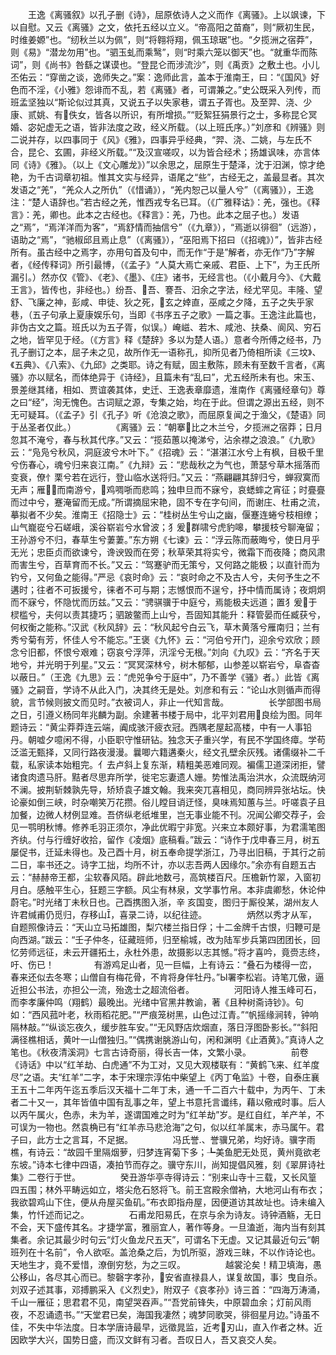 <!-- { "loadSidebar": true } -->
　　王逸《离骚叙》以孔子删《诗》，屈原依诗人之义而作《离骚》。上以飒谏，下以自慰。又云《离骚》之文，依托五经以立义。“帝高阳之苗裔”，则“厥初生民，时维姜嫄”也。“纫秋兰以为佩”，则“将翱将翔，佩玉琼琚”也。“夕揽洲之宿莽”，则《易》“潜龙勿用”也。“驷玉虬而乘鹥”，则“时乘六笼以御天”也。“就重华而陈词”，则《尚书》咎繇之谋谟也。“登昆仑而涉流沙”，则《禹贡》之敷土也。小儿丕佑云：“穿凿之谈，逸师失之。”案：逸师此言，盖本于淮南王，曰：“《国风》好色而不淫，《小雅》怨诽而不乱，若《离骚》者，可谓兼之。”史公既采入列传，而班孟坚独以“斯论似过其真，又说五子以失家巷，谓五子胥也。及至羿、浇、少康、贰姚、有佚女，皆各以所识，有所增损。”“贬絮狂狷景行之士，多称昆仑冥婚、宓妃虚无之语，皆非法度之政，经义所载。（以上班氏序。）”刘彦和《辨骚》则二说并存，以四事同于《风》《雅》，四事异乎经典，“羿、浇、二姚，与左氏不合，昆仑、玄圃，非经义所载。”“及汉宣嗟叹，以为皆合经术；扬雄讽味，亦言体同《诗》《雅》。（以上《文心雕龙》）”以余思之，屈原生于楚泽，沈于汨渊，惊才绝艳，为千古词章初祖。惟其文实与经异，语尾之“些”，古经无之，盖最显者。其次发语之“羌”，“羌众人之所仇”（《惜诵》），“羌内恕己以量人兮”（《离骚》），王逸注：“楚人语辞也。”若古经之羌，惟西戎专名已耳。（《广雅释诂》：羌，强也。《释言》：羌，卿也。此本之古经也。《释言》：羌，乃也。此本之屈子也。）发语之“焉”，“焉洋洋而为客”，“焉舒情而抽信兮”（《九章》），“焉逝以徘徊”（远游），语助之“焉”，“驰椒邱且焉止息”（《离骚》），“巫阳焉下招曰（《招魂》）”，皆非古经所有。虽古经中之焉字，亦用句首及句中，而无作“于是”解者，亦无作“乃”字解者，《经传释词》所引最博，（《孟子》“人莫大焉亡亲戚、君臣、上下”，为王氏所漏引。）然亦仅《管》、《老》、《墨》、《庄》诸书，无经言也。（《小戴月今》、《大戴王言》，皆传也，非经也。）纷吾、吾、謇吾、汨余之字法，经尤罕见。丰隆、望舒、飞廉之神，彭咸、申徒、狄之死，玄之婞直，巫咸之夕降，五子之失乎家巷，（五子句承上夏康娱乐句，当即《书序五子之歌》一篇之事。王逸注此篇也，非伪古文之篇。班氏以为五子胥，似误。）崦嵫、若木、咸池、扶桑、阆风、穷石之地，皆罕见于经。（《方言》释《楚辞》多以为楚人语。）意者今所傅之经书，乃孔子删订之本，屈子未之见，故所作无一语称孔，抑所见者乃倚相所读《三坟》、《五典》、《八索》、《九邱》之类耶。诗之有赋，固主敷陈，顾未有至数千言者，《离骚》亦以赋名，而体绝异于《诗经》，且篇未有“乱曰”，尤五经所未有也。宋玉、景差继其绪，相如、贾谊袭其体，史迁、王逸表章靡遗，淮南作《离骚经章句》尊之曰“经”，洵无愧色。古词赋之源，专集之始，均在于此。但谓之源出五经，则不无可疑耳。（《孟子》引《孔子》听《沧浪之歌》，而屈原复闻之于渔父，《楚语》同于丛圣者仅此。）
　　
　　《离骚》云：“朝搴比之木兰兮，夕揽洲之宿莽；日月忽其不淹兮，春与秋其代序。”又云：“揽茹蕙以掩涕兮，沾余襟之浪浪。”《九歌》云：“凫凫兮秋风，洞庭波兮木叶下。”《招魂》云：“湛湛江水兮上有枫，目极千里兮伤春心，魂兮归来哀江南。”《九辩》云：“悲哉秋之为气也，萧瑟兮草木摇落而变衰，僚忄栗兮若在远行，登山临水送将归。”又云：“燕翩翩其辞归兮，蝉寂寞而无声；雁而南游兮，鸡啁哳而悲鸣；独申旦而不寐兮，哀蟋蟀之宵征；时亹亹而过中兮，蹇淹留而无成。”所谓摘屈宋艳，固不专在字句间，而谢庄、杜甫之流，摹拟者不少矣。淮南王《招隐士》云：“桂树丛生兮山之幽，偃蹇连蜷兮枝相缭；山气巃嵸兮石嵯峨，溪谷崭岩兮水曾波；犭爰群啸兮虎豹嗥，攀援枝兮聊淹留；王孙游兮不归，春草生兮萋萋。”东方朔《七谏》云：“浮云陈而蔽晦兮，使日月乎无光；忠臣贞而欲谏兮，谗谀毁而在旁；秋草荣其将实兮，微霜下而夜降；商风肃而害生兮，百草育而不长。”又云：“驾蹇驴而无策兮，又何路之能极；以直针而为钓兮，又何鱼之能得。”严忌《哀时命》云：“哀时命之不及古人兮，夫何予生之不遘时；往者不可扳援兮，徕者不可与期；志憾恨而不逞兮，抒中情而属诗；夜炯炯而不寐兮，怀隐忧而历兹。”又云：“骋骐骥于中庭兮，焉能极夫远道；置犭爰于棂槛兮，夫何以责其捷巧；驷跛鳖而上山兮，吾固知其能升：释管晏而任臧获兮，何权衡之能称。”汉武《秋风辞》云：“秋风起兮白云飞，草木黄落兮雁南归；兰有秀兮菊有芳，怀佳人兮不能忘。”王褒《九怀》云：“河伯兮开门，迎余兮欢欣；顾念兮旧都，怀恨兮艰难；窃哀兮浮萍，汛淫兮无根。”刘向《九叹》云：“齐名于天地兮，并光明于列星。”又云：“冥冥深林兮，树木郁郁，山参差以崭岩兮，阜杳杳以蔽日。”（王逸《九思》云：“虎兕争兮于庭中”，乃不善学《骚》者。）此皆《离骚》之嗣音，学诗不从此入门，决其终无是处。刘彦和有云：“论山水则循声而得貌，言节候则披文而见时。”衣被词人，非止一代知言哉。
　　
　　长学部图书局之日，引遵义杨同年兆麟为副。余建著书楼于局中，北平刘君用良绘为图。同年题诗云：“黄尘莽莽连云端，阗成骇汗疲衣冠。西隅老屋起高楼，中有一人事铅丹。朝嘘夕噫闲不得，小臣职守惟研钻。独念天子重兴学，有民不学国终瘴。学苟泛滥无甄择，又同行路夜漫漫。曩唧六籍遘秦火，经文孔壁余灰残。诸儒缀补二千载，私家读本始粗完。亻去卢斜上复东渐，精粗美恶难同观。褊儒卫道深闭拒，譬诸食肉遗马肝。黠者尽思弃所学，徙宅忘妻遗人姗。势惟法禹治洪水，众流既纳河不澜。披荆斩棘孰先导，矫矫袁子雄文翰。我来突兀喜相见，商同辨异张坫坛。快论豪如倒三峡，时杂嘲笑万花攒。俗儿瞠目诮迂怪，臭味焉知蕙与兰。吁嗟袁子且加餐，边微人材例显难。吾侪纵老纸堆里，岂无事业能不刊。况闻公卿交荐子，会见一鹗明秋博。修养毛羽正须尔，净此优暇宁非宽。兴来立本颇好事，为君濡笔图齐纨。付与行缠好收拾，留作《凌烟》底稿看。”跋云：“诗作于戊申春三月，树五屡促书，迁延未得也。及己酉十月，树五奉命提学浙江，乃寻出旧稿，于其行之前二日，率书还之。诗字工拙，均所不计，亦以志吾两人因缘尔。”余亦有自题五古云：“赫赫帝王都，尘软春风陌。辟此地数弓，高筑楼百尺。压檐新竹翠，入窗初月白。感触平生心，狂题三字额。风尘有林泉，文学事竹帛。本非虞卿愁，休论仲蔚宅。”时光绪丁未秋日也。己酉携图入浙，辛  亥国变，图归于厮役某，湖州友人许君缄甫仍觅归，存移山，喜录二诗，以纪往迹。
　　
　　炳然以秀才从军，自题照像诗云：“天山立马拓雄图，梨穴楼兰指日俘；十二金牌千古恨，归鞭可是向西湖。”跋云：“壬子仲冬，征藏班师，归至榆城，改为陆军步兵第四团团长，回忆劳师远征，未云开疆拓土，永杜外患，故摄影以志其憾。”将才喜吟，竟赍志终，吁、伤已！
　　
　　有游鸡足山者，见一巨幅，上有诗云：“叠石为楼得一峦，春来还似去冬寒；山僧自有梅花骨，不肯将身伴牡丹。”Ы署李松岩。诗笔兀傲，逼近担公书法，亦担公一流，殆逸士之超流俗者。
　　
　　河阳诗人推玉峰可石，而李孝廉仲鸣（翔鹤）最晚出。光绪中官黑井教谕，著《且种树斋诗钞》。句如：“西风菰叶老，秋雨稻花肥。”“严痕笼树黑，山色过江青。”“帆摇缘涧转，钟响隔林敲。”“纵谈忘夜久，缓步胜车安。”“无风野店炊烟直，落日浮图卧影长。”“斜阳满径樵相话，黄叶一山僧独归。”“偶携谢朓游山句，闲和渊明《止酒黄》。”真诗人之笔也。《秋夜清溪洞》七言古诗奇丽，得长吉一体，文繁小录。
　　
　　前卷《诗话》中以“红羊劫、白虎通”不为工对，又见大观楼联有：“黄鹤飞来、红羊度尽”之语。夫“红羊”二字，本于宋理宗淳佑中柴望上《丙丁龟监》十卷，自泰庄襄王五十二年丙午迄五季后汉天福十二年丁未，通一千二百六十载中，为丙午、丁未者二十又一，其年皆值中国有乱事之年，望上书意托言谶纬，藉以儆戒时事。后人以丙午属火，色赤，未为羊，遂谓国难之时为“红羊劫”岁。是红自红，羊产羊，不可误为一物也。然袁桷已有“红羊赤马悲沧海”之句，似以红羊属末，赤马属午。君子曰，此方士之言耳，不足据。
　　
　　冯氏誉、誉骥兄弟，均好诗。骥字雨樵，有诗云：“故园千里隔烟萝，归梦连宵菊下多；┺美鱼肥无处觅，黄州竟欲老东坡。”诗本七律中四语，凑拍节而存之。骥守东川，尚知提倡风雅，刻《翠屏诗社集》二卷行于世。
　　
　　癸丑游华亭寺得诗云：“别来山寺十三载，又长风篁四五围；林外平畴远如立，塔尖危石怒将飞。前王宫殿余僧衲，大地河山有布衣；我欲碧鸡山下住，便从舟屋买鱼矶。”布衣即指舟屋，因便道访其故址也。诗未编入集，竹忏述而记之。
　　
　　石甫龙阳易氏，在京与余为诗友。诗钟酒觞，无日不会，天下盛传其名。才捷学富，雅丽宜人，著作等身。一旦溘逝，海内当有刻其集者。余记其最少时句云“灯火鱼龙尺五天”，可谓名下无虚。又记其最近句云“朝班列在十名前”，令人欲呕。盖沧桑之后，为饥所驱，游戏三昧，不以作诗论也。天地生才，竟不爱惜，潦倒穷愁，为之三叹。
　　
　　越裳沦矣！精卫填海，愚公移山，各尽其心而已。黎磬字孝孙，安省直禄县人，谋复故国，事氵曳自杀。刘双子述其事，邓搏鹏采入《义烈史》，附双子《哀孝孙》诗三首：“四海万涛涌，千山一雁征；思君君不见，南望哭吞声。”“吾党前锋失，中原碧血余；灯前风雨夜，不忍诵遗书。”“天堂君已矣，海国我凄然；魂梦同歌哭，徘徊星月边。”诗虽不佳，不失中华法度。日本学唐诗最早，远徵晁监，近考刃山，直入作者之林。近因欧学大兴，国势日盛，而汉文鲜有习者。吾叹日人，吾又哀交人矣。
　　
